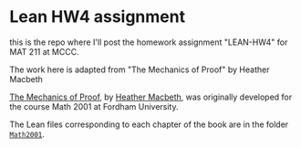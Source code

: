 # Lean HW4 assignment

this is the repo where I'll post the homework assignment "LEAN-HW4" for MAT 211 at MCCC.

The work here is adapted from "The Mechanics of Proof" by Heather Macbeth

 [The Mechanics of Proof](https://hrmacbeth.github.io/math2001), by [Heather Macbeth](https://faculty.fordham.edu/hmacbeth1), was originally developed for the course Math 2001 at Fordham University.

The Lean files corresponding to each chapter of the book are in the folder [`Math2001`](https://github.com/hrmacbeth/math2001/tree/main/Math2001).
